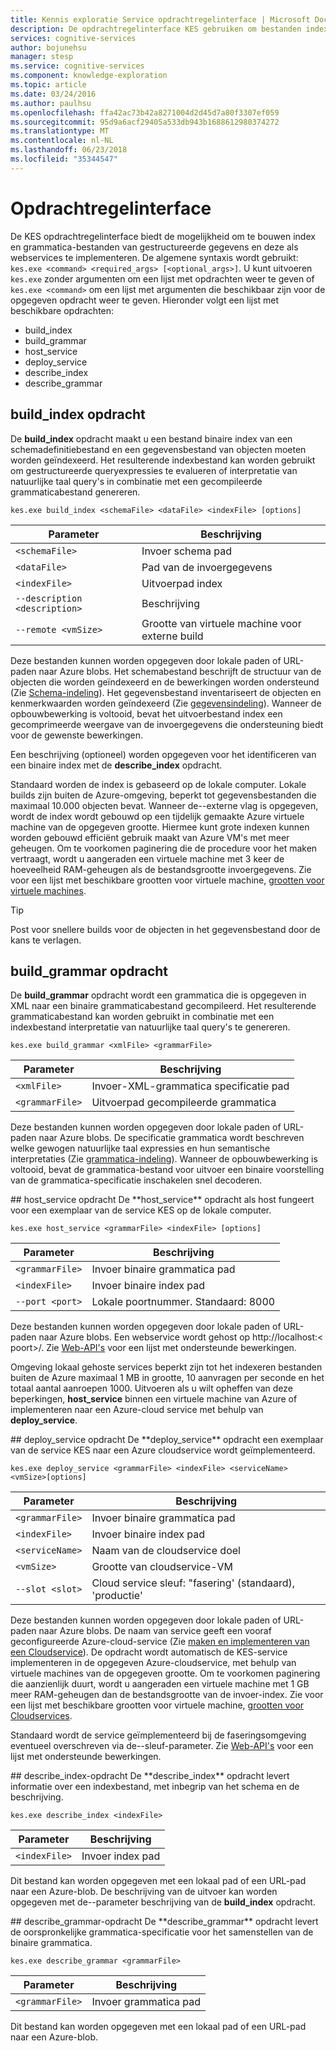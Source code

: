 ```yaml
---
title: Kennis exploratie Service opdrachtregelinterface | Microsoft Docs
description: De opdrachtregelinterface KES gebruiken om bestanden index en grammatica van gestructureerde gegevens samen te stellen en vervolgens als webservices in cognitieve Microsoft-Services te implementeren.
services: cognitive-services
author: bojunehsu
manager: stesp
ms.service: cognitive-services
ms.component: knowledge-exploration
ms.topic: article
ms.date: 03/24/2016
ms.author: paulhsu
ms.openlocfilehash: ffa42ac73b42a8271004d2d45d7a80f3307ef059
ms.sourcegitcommit: 95d9a6acf29405a533db943b1688612980374272
ms.translationtype: MT
ms.contentlocale: nl-NL
ms.lasthandoff: 06/23/2018
ms.locfileid: "35344547"
---
```

# <a name="command-line-interface"></a>Opdrachtregelinterface
De KES opdrachtregelinterface biedt de mogelijkheid om te bouwen index en grammatica-bestanden van gestructureerde gegevens en deze als webservices te implementeren.  De algemene syntaxis wordt gebruikt: `kes.exe <command> <required_args> [<optional_args>]`.  U kunt uitvoeren `kes.exe` zonder argumenten om een lijst met opdrachten weer te geven of `kes.exe <command>` om een lijst met argumenten die beschikbaar zijn voor de opgegeven opdracht weer te geven.  Hieronder volgt een lijst met beschikbare opdrachten:
* build_index
* build_grammar
* host_service
* deploy_service
* describe_index
* describe_grammar

<a name="build_index-command"></a>
## <a name="buildindex-command"></a>build_index opdracht
De **build_index** opdracht maakt u een bestand binaire index van een schemadefinitiebestand en een gegevensbestand van objecten moeten worden geïndexeerd.  Het resulterende indexbestand kan worden gebruikt om gestructureerde queryexpressies te evalueren of interpretatie van natuurlijke taal query's in combinatie met een gecompileerde grammaticabestand genereren.

`kes.exe build_index <schemaFile> <dataFile> <indexFile> [options]`

| Parameter      | Beschrijving               |
|----------------|---------------------------|
| `<schemaFile>` | Invoer schema pad |
| `<dataFile>`   | Pad van de invoergegevens   |
| `<indexFile>`  | Uitvoerpad index |
| `--description <description>` | Beschrijving |
| `--remote <vmSize>`           | Grootte van virtuele machine voor externe build |

Deze bestanden kunnen worden opgegeven door lokale paden of URL-paden naar Azure blobs.  Het schemabestand beschrijft de structuur van de objecten die worden geïndexeerd en de bewerkingen worden ondersteund (Zie [Schema-indeling](SchemaFormat.md)).  Het gegevensbestand inventariseert de objecten en kenmerkwaarden worden geïndexeerd (Zie [gegevensindeling](DataFormat.md)).  Wanneer de opbouwbewerking is voltooid, bevat het uitvoerbestand index een gecomprimeerde weergave van de invoergegevens die ondersteuning biedt voor de gewenste bewerkingen.  

Een beschrijving (optioneel) worden opgegeven voor het identificeren van een binaire index met de **describe_index** opdracht.  

Standaard worden de index is gebaseerd op de lokale computer.  Lokale builds zijn buiten de Azure-omgeving, beperkt tot gegevensbestanden die maximaal 10.000 objecten bevat.  Wanneer de--externe vlag is opgegeven, wordt de index wordt gebouwd op een tijdelijk gemaakte Azure virtuele machine van de opgegeven grootte.  Hiermee kunt grote indexen kunnen worden gebouwd efficiënt gebruik maakt van Azure VM's met meer geheugen.  Om te voorkomen paginering die de procedure voor het maken vertraagt, wordt u aangeraden een virtuele machine met 3 keer de hoeveelheid RAM-geheugen als de bestandsgrootte invoergegevens.  Zie voor een lijst met beschikbare grootten voor virtuele machine, [grootten voor virtuele machines](../../../articles/virtual-machines/virtual-machines-windows-sizes.md).

> [!TIP] 
> Post voor snellere builds voor de objecten in het gegevensbestand door de kans te verlagen.

<a name="build_grammar-command"></a>
## <a name="buildgrammar-command"></a>build_grammar opdracht
De **build_grammar** opdracht wordt een grammatica die is opgegeven in XML naar een binaire grammaticabestand gecompileerd.  Het resulterende grammaticabestand kan worden gebruikt in combinatie met een indexbestand interpretatie van natuurlijke taal query's te genereren.

`kes.exe build_grammar <xmlFile> <grammarFile>`

| Parameter       | Beschrijving               |
|-----------------|---------------------------|
| `<xmlFile>`     | Invoer-XML-grammatica specificatie pad |
| `<grammarFile>` | Uitvoerpad gecompileerde grammatica         |

Deze bestanden kunnen worden opgegeven door lokale paden of URL-paden naar Azure blobs.  De specificatie grammatica wordt beschreven welke gewogen natuurlijke taal expressies en hun semantische interpretaties (Zie [grammatica-indeling](GrammarFormat.md)).  Wanneer de opbouwbewerking is voltooid, bevat de grammatica-bestand voor uitvoer een binaire voorstelling van de grammatica-specificatie inschakelen snel decoderen.

<a name="host_service-command"/>
## <a name="hostservice-command"></a>host_service opdracht
De **host_service** opdracht als host fungeert voor een exemplaar van de service KES op de lokale computer.

`kes.exe host_service <grammarFile> <indexFile> [options]`

| Parameter       | Beschrijving                |
|-----------------|----------------------------|
| `<grammarFile>` | Invoer binaire grammatica pad         |
| `<indexFile>`   | Invoer binaire index pad           |
| `--port <port>` | Lokale poortnummer.  Standaard: 8000 |

Deze bestanden kunnen worden opgegeven door lokale paden of URL-paden naar Azure blobs.  Een webservice wordt gehost op http://localhost:&lt; poort&gt;/.  Zie [Web-API's](WebAPI.md) voor een lijst met ondersteunde bewerkingen.

Omgeving lokaal gehoste services beperkt zijn tot het indexeren bestanden buiten de Azure maximaal 1 MB in grootte, 10 aanvragen per seconde en het totaal aantal aanroepen 1000.  Uitvoeren als u wilt opheffen van deze beperkingen, **host_service** binnen een virtuele machine van Azure of implementeren naar een Azure-cloud service met behulp van **deploy_service**.

<a name="deploy_service-command"/>
## <a name="deployservice-command"></a>deploy_service opdracht
De **deploy_service** opdracht een exemplaar van de service KES naar een Azure cloudservice wordt geïmplementeerd.

`kes.exe deploy_service <grammarFile> <indexFile> <serviceName> <vmSize>[options]`

| Parameter       | Beschrijving                  |
|-----------------|------------------------------|
| `<grammarFile>` | Invoer binaire grammatica pad           |
| `<indexFile>`   | Invoer binaire index pad             |
| `<serviceName>` | Naam van de cloudservice doel |
| `<vmSize>`      | Grootte van cloudservice-VM     |
| `--slot <slot>` | Cloud service sleuf: "fasering' (standaard), 'productie' |

Deze bestanden kunnen worden opgegeven door lokale paden of URL-paden naar Azure blobs.  De naam van service geeft een vooraf geconfigureerde Azure-cloud-service (Zie [maken en implementeren van een Cloudservice](../../../articles/cloud-services/cloud-services-how-to-create-deploy-portal.md)).  De opdracht wordt automatisch de KES-service implementeren in de opgegeven Azure-cloudservice, met behulp van virtuele machines van de opgegeven grootte.  Om te voorkomen paginering die aanzienlijk duurt, wordt u aangeraden een virtuele machine met 1 GB meer RAM-geheugen dan de bestandsgrootte van de invoer-index.  Zie voor een lijst met beschikbare grootten voor virtuele machine, [grootten voor Cloudservices](../../../articles/cloud-services/cloud-services-sizes-specs.md).

Standaard wordt de service geïmplementeerd bij de faseringsomgeving eventueel overschreven via de--sleuf-parameter.  Zie [Web-API's](WebAPI.md) voor een lijst met ondersteunde bewerkingen.

<a name="describe_index-command"/>
## <a name="describeindex-command"></a>describe_index-opdracht
De **describe_index** opdracht levert informatie over een indexbestand, met inbegrip van het schema en de beschrijving.

`kes.exe describe_index <indexFile>`

| Parameter     | Beschrijving      |
|---------------|------------------|
| `<indexFile>` | Invoer index pad |

Dit bestand kan worden opgegeven met een lokaal pad of een URL-pad naar een Azure-blob.  De beschrijving van de uitvoer kan worden opgegeven met de--parameter beschrijving van de **build_index** opdracht.

<a name="describe_grammar-command"/>
## <a name="describegrammar-command"></a>describe_grammar-opdracht
De **describe_grammar** opdracht levert de oorspronkelijke grammatica-specificatie voor het samenstellen van de binaire grammatica.

`kes.exe describe_grammar <grammarFile>`

| Parameter       | Beschrijving      |
|-----------------|------------------|
| `<grammarFile>` | Invoer grammatica pad |

Dit bestand kan worden opgegeven met een lokaal pad of een URL-pad naar een Azure-blob.

